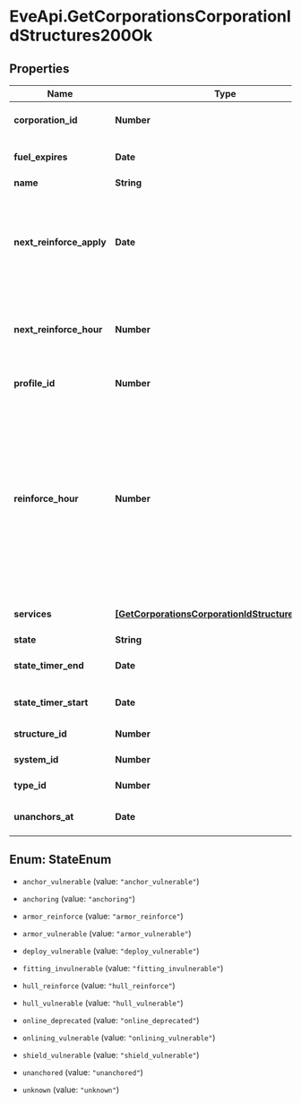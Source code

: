 # EveApi.GetCorporationsCorporationIdStructures200Ok

## Properties
Name | Type | Description | Notes
------------ | ------------- | ------------- | -------------
**corporation_id** | **Number** | ID of the corporation that owns the structure | 
**fuel_expires** | **Date** | Date on which the structure will run out of fuel | [optional] 
**name** | **String** | The structure name | [optional] 
**next_reinforce_apply** | **Date** | The date and time when the structure's newly requested reinforcement times (e.g. next_reinforce_hour and next_reinforce_day) will take effect | [optional] 
**next_reinforce_hour** | **Number** | The requested change to reinforce_hour that will take effect at the time shown by next_reinforce_apply | [optional] 
**profile_id** | **Number** | The id of the ACL profile for this citadel | 
**reinforce_hour** | **Number** | The hour of day that determines the four hour window when the structure will randomly exit its reinforcement periods and become vulnerable to attack against its armor and/or hull. The structure will become vulnerable at a random time that is +/- 2 hours centered on the value of this property | [optional] 
**services** | [**[GetCorporationsCorporationIdStructuresService]**](GetCorporationsCorporationIdStructuresService.md) | Contains a list of service upgrades, and their state | [optional] 
**state** | **String** | state string | 
**state_timer_end** | **Date** | Date at which the structure will move to it's next state | [optional] 
**state_timer_start** | **Date** | Date at which the structure entered it's current state | [optional] 
**structure_id** | **Number** | The Item ID of the structure | 
**system_id** | **Number** | The solar system the structure is in | 
**type_id** | **Number** | The type id of the structure | 
**unanchors_at** | **Date** | Date at which the structure will unanchor | [optional] 


<a name="StateEnum"></a>
## Enum: StateEnum


* `anchor_vulnerable` (value: `"anchor_vulnerable"`)

* `anchoring` (value: `"anchoring"`)

* `armor_reinforce` (value: `"armor_reinforce"`)

* `armor_vulnerable` (value: `"armor_vulnerable"`)

* `deploy_vulnerable` (value: `"deploy_vulnerable"`)

* `fitting_invulnerable` (value: `"fitting_invulnerable"`)

* `hull_reinforce` (value: `"hull_reinforce"`)

* `hull_vulnerable` (value: `"hull_vulnerable"`)

* `online_deprecated` (value: `"online_deprecated"`)

* `onlining_vulnerable` (value: `"onlining_vulnerable"`)

* `shield_vulnerable` (value: `"shield_vulnerable"`)

* `unanchored` (value: `"unanchored"`)

* `unknown` (value: `"unknown"`)




